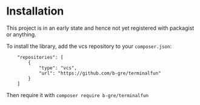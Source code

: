 # Installation

This project is in an early state and hence not yet registered with packagist or anything.

To install the library, add the vcs repository to your `composer.json`:
```
    "repositories": [
        {
            "type": "vcs",
            "url": "https://github.com/b-gre/terminalfun"
        }
    ]
```

Then require it with `composer require b-gre/terminalfun`
